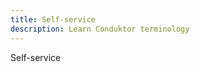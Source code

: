 ```yaml
---
title: Self-service
description: Learn Conduktor terminology
---
```


<GlossaryTerm>Self-service</GlossaryTerm>